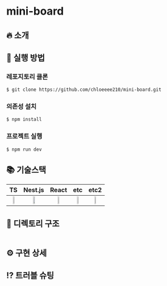 # mini-board
## 🔥 소개

## 🚀 실행 방법
### 레포지토리 클론
```bash
$ git clone https://github.com/chloeeee210/mini-board.git
```
### 의존성 설치
```bash
$ npm install
```
### 프로젝트 실행
```bash
$ npm run dev
```
## 📚 기술스택

|TS|Nest.js|React|etc|etc2|
|:-----------:|:-----------:|:-----------:|:-----------:|:-----------:|
<img src="https://user-images.githubusercontent.com/91370858/205333195-7fc1105a-9cb8-445a-9c23-7490e24e43aa.png" width="30%">|<img src="https://user-images.githubusercontent.com/91370858/205332649-9150e9e9-e7c6-45e0-a963-53380d2f818a.png" width="30%"> | <img src="https://user-images.githubusercontent.com/91370858/205333419-c0f2c5b2-02f0-4420-a0a7-38b94949b78e.png" width="30%"> | <img src="" width="30%">|<img src="" width="30%">



## 🌲 디렉토리 구조
```plain-text

```
## ⚙️ 구현 상세
## ⁉️ 트러블 슈팅
